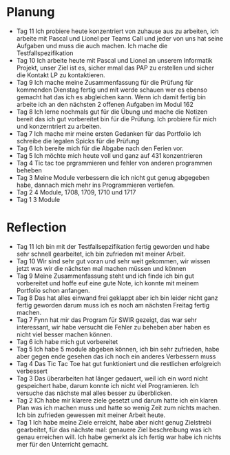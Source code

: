 # Planung 
- Tag 11 Ich probiere heute konzentriert von zuhause aus zu arbeiten, ich arbeite mit Pascal und Lionel per Teams Call und jeder von uns hat seine Aufgaben und muss die auch machen. Ich mache die Testfallspezifikation
- Tag 10 Ich arbeite heute mit Pascal und Lionel an unserem Informatik Projekt, unser Ziel ist es, sicher mmal das PAP zu erstellen und sicher die Kontakt LP zu kontaktieren.
- Tag 9 Ich mache meine Zusammenfassung für die Prüfung für kommenden Dienstag fertig und mit werde schauen wer es ebenso gemacht hat das ich es abgleichen kann. Wenn ich damit fertig bin arbeite ich an den nächsten 2 offenen Aufgaben im Modul 162
- Tag 8 Ich lerne nochmals gut für die Übung und mache die Notizen bereit das ich gut vorbereitet bin für die Prüfung. Ich probiere für mich und konzerntriert zu arbeiten.
- Tag 7 Ich mache mir meine ersten Gedanken für das Portfolio
        Ich schreibe die legalen Spicks für die Prüfung
- Tag 6 Ich bereite mich für die Abgabe nach den Ferien vor.
- Tag 5 Ich möchte mich heute voll und ganz auf 431 konzentrieren
- Tag 4 Tic tac toe prgrammieren und fehler von anderen programmen beheben
- Tag 3 Meine Module verbessern die ich nicht gut genug abgegeben habe, dannach mich mehr ins Programmieren vertiefen.
- Tag 2 4 Module, 1708, 1709, 1710 und 1717
- Tag 1 3 Module
#  Reflection
- Tag 11 Ich bin mit der Testfallsepzifikation fertig geworden und habe sehr schnell gearbeitet, ich bin zufrieden mit meiner Arbeit.
- Tag 10 Wir sind sehr gut voran und sehr weit gekommen, wir wissen jetzt was wir die nächsten mal machen müssen und können
- Tag 9 Meine Zusammenfassung steht und ich finde ich bin gut vorbereitet und hoffe euf eine gute Note, ich konnte mit meinem Portfolio schon anfangen.
- Tag 8 Das hat alles einwand frei geklappt aber ich bin leider nicht ganz fertig geworden darum muss ich es noch am nächsten Freitag fertig machen. 
- Tag 7 Fynn hat mir das Program für SWIR gezeigt, das war sehr interessant, wir habe versucht die Fehler zu beheben aber haben es nicht viel besser machen können.
- Tag 6 ich habe mich gut vorbereitet
- Tag 5 Ich habe 5 module abgeben können, ich bin sehr zufrieden, habe aber gegen ende gesehen das ich noch ein anderes Verbessern muss
- Tag 4 Das Tic Tac Toe hat gut funktioniert und die restlichen erfolgreich verbessert 
- Tag 3 Das überarbeiten hat länger gedauert, weil ich ein word nicht gespeichert habe, darum konnte ich nicht viel Programieren. Ich versuche das nächste mal alles besser zu überblicken.
- Tag 2 ICh habe mir klarere ziele gesetzt und darum hatte ich ein klaren Plan was ich machen muss und hatte so wenig Zeit zum nichts machen. Ich bin zufrieden gewessen mit meiner Arbeit heute.
- Tag 1 Ich habe meine Ziele erreicht, habe aber nicht genug Zielstrebi gearbeitet, für das nächste mal: genauere Ziel beschreibung was ich genau erreichen will. Ich habe gemerkt als ich fertig war habe ich nichts mer für den Unterricht gemacht.
